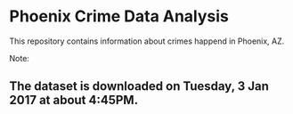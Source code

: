 # Phoenix Crime Data Analysis

This repository contains information about crimes happend in Phoenix, AZ.

Note:
## The dataset is downloaded on Tuesday, 3 Jan 2017 at about 4:45PM.
